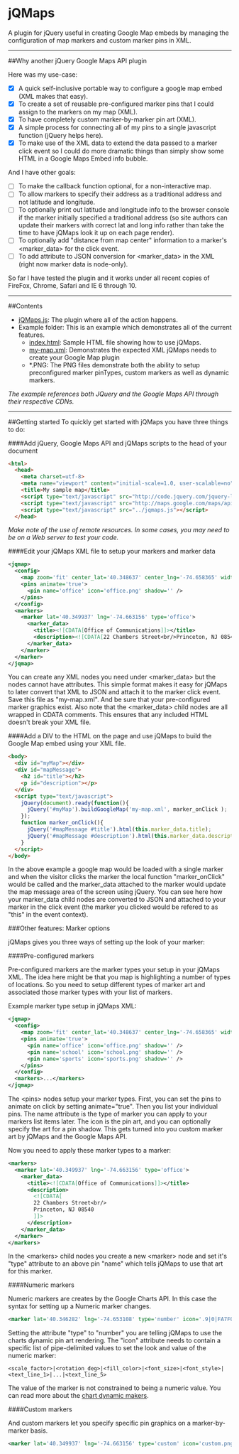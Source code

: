 jQMaps
====================

A plugin for jQuery useful in creating Google Map embeds by managing
the configuration of map markers and custom marker pins in XML.

-------------------
##Why another jQuery Google Maps API plugin

Here was my use-case:

- [x] A quick self-inclusive portable way to configure a google map embed (XML makes that easy).
- [x] To create a set of reusable pre-configured marker pins that I could assign to the markers on my map (XML).
- [x] To have completely custom marker-by-marker pin art (XML).
- [x] A simple process for connecting all of my pins to a single javascript function (jQuery helps here).
- [x] To make use of the XML data to extend the data passed to a marker click event so I could do more dramatic things than simply show some HTML in a Google Maps Embed info bubble. 

And I have other goals:

- [ ] To make the callback function optional, for a non-interactive map.
- [ ] To allow markers to specify their address as a traditional address and not latitude and longitude.
- [ ] To optionally print out latitude and longitude info to the browser console if the marker initially specified a traditional address (so site authors can update their markers with correct lat and long info rather than take the time to have jQMaps look it up on each page render).
- [ ] To optionally add "distance from map center" information to a marker's &lt;marker_data&gt; for the click event.
- [ ] To add attribute to JSON conversion for &lt;marker_data&gt; in the XML (right now marker data is node-only).

So far I have tested the plugin and it works under all recent copies of FireFox, Chrome, Safari and IE 6 through 10.

-------------------
##Contents

- [jQMaps.js](jQMaps.js): The plugin where all of the action happens.
- Example folder: This is an example which demonstrates all of the current features.
  - [index.html](example/index.html): Sample HTML file showing how to use jQMaps.
  - [my-map.xml](example/my-map.xml): Demonstrates the expected XML jQMaps needs to create your Google Map plugin
  - *.PNG: The PNG files demonstrate both the ability to setup preconfigured marker pinTypes, custom markers as well as dynamic markers.

*The example references both JQuery and the Google Maps API through their respective CDNs.*

-------------------
##Getting started
To quickly get started with jQMaps you have three things to do:

####Add jQuery, Google Maps API and jQMaps scripts to the head of your document
```HTML
<html>
  <head>
    <meta charset=utf-8>
    <meta name="viewport" content="initial-scale=1.0, user-scalable=no" />
    <title>My sample map</title>
    <script type="text/javascript" src="http://code.jquery.com/jquery-latest.min.js"></script>
    <script type="text/javascript" src="http://maps.google.com/maps/api/js?sensor=false&v=3&libraries=geometry"></script>
    <script type="text/javascript" src="../jqmaps.js"></script>
  </head>
```
*Make note of the use of remote resources. In some cases, you may need to be on a Web server to test your code.*

####Edit your jQMaps XML file to setup your markers and marker data
```XML
<jqmap>
  <config>
    <map zoom='fit' center_lat='40.348637' center_lng='-74.658365' width='1200' height='550' />
    <pins animate='true'>
      <pin name='office' icon='office.png' shadow='' />
    </pins>
  </config>
  <markers>
    <marker lat='40.349937' lng='-74.663156' type='office'>
      <marker_data>
        <title><![CDATA[Office of Communications]]></title>
        <description><![CDATA[22 Chambers Street<br/>Princeton, NJ 08540]]></description>
      </marker_data>
    </marker>
  </marker>
</jqmap>
```
You can create any XML nodes you need under &lt;marker_data&gt; but the nodes cannot have attributes. This simple format makes it easy for jQMaps to later convert that XML to JSON and attach it to the marker click event. Save this file as "my-map.xml". And be sure that your pre-configured marker graphics exist. Also note that the &lt;marker_data&gt; child nodes are all wrapped in CDATA comments. This ensures that any included HTML doesn't break your XML file.

####Add a DIV to the HTML on the page and use jQMaps to build the Google Map embed using your XML file.
```HTML
<body>
  <div id="myMap"></div>
  <div id="mapMessage">
    <h2 id="title"></h2>
    <p id="description"></p>
  </div>
  <script type="text/javascript">
    jQuery(document).ready(function(){
      jQuery('#myMap').buildGoogleMap('my-map.xml', marker_onClick );
    });
    function marker_onClick(){
      jQuery('#mapMessage #title').html(this.marker_data.title);
      jQuery('#mapMessage #description').html(this.marker_data.description);
    }
  </script>
</body>
```
In the above example a google map would be loaded with a single marker and when the visitor clicks the marker the local function "marker_onClick" would be called and the marker_data attached to the marker would update the map message area of the screen using jQuery. You can see here how your marker_data child nodes are converted to JSON and attached to your marker in the click event (the marker you clicked would be refered to as "this" in the event context).

###Other features: Marker options

jQMaps gives you three ways of setting up the look of your marker:

####Pre-configured markers

Pre-configured markers are the marker types your setup in your jQMaps XML. The idea here might be that you map is highlighting a number of types of locations. So you need to setup different types of marker art and associated those marker types with your list of markers.

Example marker type setup in jQMaps XML:

```XML
<jqmap>
  <config>
    <map zoom='fit' center_lat='40.348637' center_lng='-74.658365' width='1200' height='550' />
    <pins animate='true'>
      <pin name='office' icon='office.png' shadow='' />
      <pin name='school' icon='school.png' shadow='' />
      <pin name='sports' icon='sports.png' shadow='' />
    </pins>
  </config>
  <markers>...</markers>
</jqmap>
```
The &lt;pins&gt; nodes setup your marker types. First, you can set the pins to animate on click by setting animate="true". Then you list your individual pins. The name attribute is the type of marker you can apply to your markers list items later. The icon is the pin art, and you can optionally specify the art for a pin shadow. This gets turned into you custom marker art by jQMaps and the Google Maps API.

Now you need to apply these marker types to a marker:
```XML
<markers>
  <marker lat='40.349937' lng='-74.663156' type='office'>
    <marker_data>
      <title><![CDATA[Office of Communications]]></title>
      <description>
        <![CDATA[
        22 Chambers Street<br/>
        Princeton, NJ 08540
        ]]>
      </description>
    </marker_data>
  </marker>
</markers>
```
In the &lt;markers&gt; child nodes you create a new &lt;marker&gt; node and set it's "type" attribute to an above pin "name" which tells jQMaps to use that art for this marker. 

####Numeric markers

Numeric markers are creates by the Google Charts API. In this case the syntax for setting up a Numeric marker changes.
```XML
<marker lat='40.346282' lng='-74.653108' type='number' icon='.9|0|FA7F00|11|b|180'>
```
Setting the attribute "type" to "number" you are telling jQMaps to use the charts dynamic pin art rendering. The "icon" attribute needs to contain a specific list of pipe-delimited values to set the look and value of the numeric marker:

```
<scale_factor>|<rotation_deg>|<fill_color>|<font_size>|<font_style>|<text_line_1>|...|<text_line_5>
```
The value of the marker is not constrained to being a numeric value. You can read more about the [chart dynamic makers](https://developers.google.com/chart/image/docs/gallery/dynamic_icons).

####Custom markers

And custom markers let you specify specific pin graphics on a marker-by-marker basis.

```XML
<marker lat='40.349937' lng='-74.663156' type='custom' icon='custom.png' shadow=''>
```
